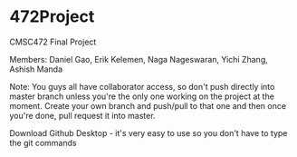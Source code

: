 # 472Project
CMSC472 Final Project

Members: Daniel Gao, Erik Kelemen, Naga Nageswaran, Yichi Zhang, Ashish Manda

Note: You guys all have collaborator access, so don't push directly into master branch unless you're the only one working on the project at the moment.  Create your own branch and push/pull to that one and then once you're done, pull request it into master. 

Download Github Desktop - it's very easy to use so you don't have to type the git commands
